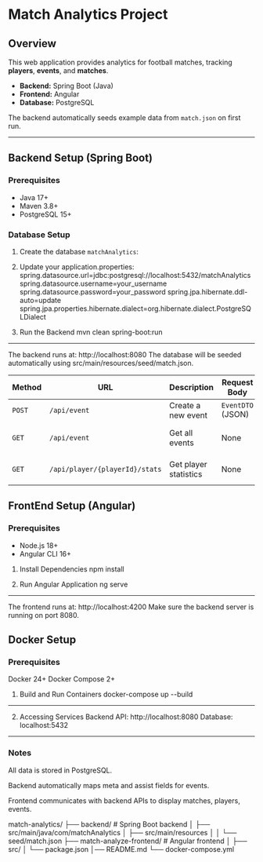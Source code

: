 # Match Analytics Project

## Overview
This web application provides analytics for football matches, tracking **players**, **events**, and **matches**.  
- **Backend:** Spring Boot (Java)  
- **Frontend:** Angular  
- **Database:** PostgreSQL  

The backend automatically seeds example data from `match.json` on first run.

---

## Backend Setup (Spring Boot)

### Prerequisites
- Java 17+  
- Maven 3.8+  
- PostgreSQL 15+  

### Database Setup
1. Create the database `matchAnalytics`:


2. Update your application.properties:
         spring.datasource.url=jdbc:postgresql://localhost:5432/matchAnalytics
         spring.datasource.username=your_username
         spring.datasource.password=your_password
         spring.jpa.hibernate.ddl-auto=update
         spring.jpa.properties.hibernate.dialect=org.hibernate.dialect.PostgreSQLDialect

3. Run the Backend
   mvn clean spring-boot:run
----
The backend runs at: http://localhost:8080
The database will be seeded automatically using src/main/resources/seed/match.json.

| Method | URL                            | Description           | Request Body      | Response                                     |
| ------ | ------------------------------ | --------------------- | ----------------- | -------------------------------------------- |
| `POST` | `/api/event`                   | Create a new event    | `EventDTO` (JSON) | Saved `Event` object                         |
| `GET`  | `/api/event`                   | Get all events        | None              | List of events with assist populated         |
| `GET`  | `/api/player/{playerId}/stats` | Get player statistics | None              | `PlayerStatsDTO` with goals, assists, rating |


## FrontEnd Setup (Angular)
### Prerequisites
- Node.js 18+
- Angular CLI 16+
 
1. Install Dependencies
      npm install

2. Run Angular Application
      ng serve
----
The frontend runs at: http://localhost:4200
Make sure the backend server is running on port 8080.

## Docker Setup
### Prerequisites
Docker 24+
Docker Compose 2+

1. Build and Run Containers
   docker-compose up --build
----
2. Accessing Services
Backend API: http://localhost:8080
Database: localhost:5432




----
### Notes 
All data is stored in PostgreSQL.

Backend automatically maps meta and assist fields for events.

Frontend communicates with backend APIs to display matches, players, events.

match-analytics/
├── backend/           # Spring Boot backend
│   ├── src/main/java/com/matchAnalytics
│   ├── src/main/resources
│   │   └── seed/match.json
├── match-analyze-frontend/          # Angular frontend
│   ├── src/
│   └── package.json
│── README.md
└── docker-compose.yml



